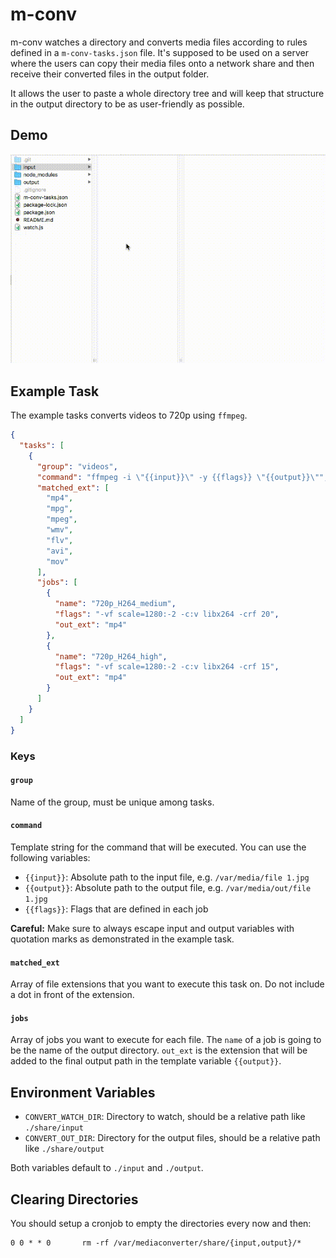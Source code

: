 # m-conv

m-conv watches a directory and converts media files according to rules defined in a `m-conv-tasks.json` file. It's supposed to be used on a server where the users can copy their media files onto a network share and then receive their converted files in the output folder.

It allows the user to paste a whole directory tree and will keep that structure in the output directory to be as user-friendly as possible.

## Demo

![demo video](.github/mconvdemo.gif)

## Example Task

The example tasks converts videos to 720p using `ffmpeg`.

```json
{
  "tasks": [
    {
      "group": "videos",
      "command": "ffmpeg -i \"{{input}}\" -y {{flags}} \"{{output}}\"",
      "matched_ext": [
        "mp4",
        "mpg",
        "mpeg",
        "wmv",
        "flv",
        "avi",
        "mov"
      ],
      "jobs": [
        {
          "name": "720p_H264_medium",
          "flags": "-vf scale=1280:-2 -c:v libx264 -crf 20",
          "out_ext": "mp4"
        },
        {
          "name": "720p_H264_high",
          "flags": "-vf scale=1280:-2 -c:v libx264 -crf 15",
          "out_ext": "mp4"
        }
      ]
    }
  ]
}
```

### Keys

#### `group`

Name of the group, must be unique among tasks.

#### `command`

Template string for the command that will be executed. You can use the following variables:

* `{{input}}`: Absolute path to the input file, e.g. `/var/media/file 1.jpg`
* `{{output}}`: Absolute path to the output file, e.g. `/var/media/out/file 1.jpg`
* `{{flags}}`: Flags that are defined in each job

**Careful:** Make sure to always escape input and output variables with quotation marks as demonstrated in the example task.

#### `matched_ext`

Array of file extensions that you want to execute this task on. Do not include a dot in front of the extension.

#### `jobs`

Array of jobs you want to execute for each file. The `name` of a job is going to be the name of the output directory. `out_ext` is the extension that will be added to the final output path in the template variable `{{output}}`.

## Environment Variables

* `CONVERT_WATCH_DIR`: Directory to watch, should be a relative path like `./share/input`
* `CONVERT_OUT_DIR`: Directory for the output files, should be a relative path like `./share/output`

Both variables default to `./input` and `./output`.

## Clearing Directories

You should setup a cronjob to empty the directories every now and then:

```
0 0 * * 0       rm -rf /var/mediaconverter/share/{input,output}/*
```
